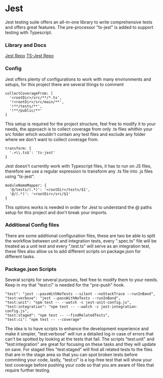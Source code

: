# Jest

Jest testing suite offers an all-in-one library to write comprehensive tests and offers great features. The pre-processor "ts-jest" is added to support testing with Typescript.

### Library and Docs

[Jest Repo](https://www.npmjs.com/package/jest)
[TS-Jest Repo](https://www.npmjs.com/package/ts-jest)

### Config

Jest offers plenty of configurations to work with many environments and setups, for this project there are several things to comment

```
collectCoverageFrom: [
  '<rootDir>/src/**/*.ts',
  '!<rootDir>/src/main/**',
  '!**/tests/**',
  '!**/public/**'
]
```
This setup is required for the project structure, feel free to modify it to your needs, the approach is to collect coverage from only .ts files whithin your src folder which wouldn't contain any test files and exclude any folder where we don't want to collect coverage from.

```
transform: {
  '.+\\.ts$': 'ts-jest'
}
```
Jest doesn't currently work with Typescript files, it has to run on JS files, therefore we use a regular expression to transform any .ts file into .js files using "ts-jest".

```
moduleNameMapper: {
  '@/tests/(.*)': '<rootDir>/tests/$1',
  '@/(.*)': '<rootDir>/src/$1'
}
```
This options works is needed in order for Jest to understand the @ paths setup for this project and don't break your imports.

### Additional Config files

There are some additional configuration files, these are two be able to split the workflow between unit and integration tests, every ".spec.ts" file will be treated as a unit test and every ".test.ts" will serve as an integration test, these files also allow us to add different scripts on package.json for different tasks.

### Package.json Scripts

Several scripts for several purposes, feel free to modify them to your needs. Keep in my that "test:ci" is needed for the "pre-push" hook.

```
"test": "jest --passWithNoTests --silent --noStackTrace --runInBand",
"test:verbose": "jest --passWithNoTests --runInBand",
"test:unit": "npm test -- --watch -c jest-unit-config.js",
"test:integration": "npm test -- --watch -c jest-integration-config.js",
"test:staged": "npm test -- --findRelatedTests",
"test:ci": "npm test -- --coverage"
```

The idea is to have scripts to enhance the development experience and make it simpler, "test:verbose" will run a detailed log in case of errors that can't be spotted by looking at the tests that fail. The scripts "test:unit" and "test:integration" are great for focusing on these tasks and they will update on save. For staged files "test:staged" will find all related tests to the files that are in the stage area so that you can spot broken tests before commiting your code, lastly, "test:ci" is a log-free test that will show your test coverage before pushing your code so that you are aware of files that require further testing.